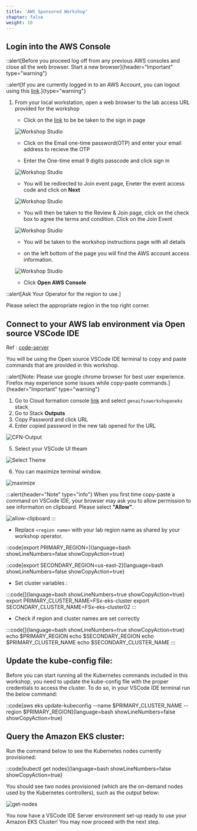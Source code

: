```yaml
---
title: 'AWS Sponsored Workshop'
chapter: false
weight: 10
---
```

## Login into the AWS Console

::alert[Before you proceed log off from any previous AWS consoles and close all the web browser. Start a new browser]{header="Important" type="warning"}

::alert[If you are currently logged in to an AWS Account, you can logout using this [link](https://console.aws.amazon.com/console/logout!doLogout).]{type="warning"}


1. From your local workstation, open a web browser to the lab access URL provided for the workshop
    
    - Click on the [link](https://catalog.us-east-1.prod.workshops.aws/join) to be be taken to the sign in page
    
    ![Workshop Studio](/static/images/signin_page.png)

    - Click on the Email one-time password(OTP) and enter your email address to recieve the OTP

    - Enter the One-time email 9 digits passcode and click sign in

    ![Workshop Studio](/static/images/One_time_passcode.png)
    
    - You will be redirected to Join event page,  Eneter the event access code and click on **Next**

    ![Workshop Studio](/static/images/Start_page_join.png)

    - You will then be taken to the Review & Join page, click on the check box to agree the terms and condition. Click on the Join Event

    ![Workshop Studio](/static/images/review_join.png)

    - You will be taken to the workshop instructions page with all details

    - on the left bottom of the page you will find the AWS account access information.

    ![Workshop Studio](/static/images/account_access.png)

    - Click **Open AWS Console**


::alert[Ask Your Operator for the region to use.]


Please select the appropriate region in the top right corner.


## **Connect to your AWS lab environment via Open source VSCode IDE**

Ref : [code-server](https://github.com/coder/code-server) 

You will be using the Open source VSCode IDE terminal to copy and paste commands that are provided in this workshop. 

::alert[Note: Please use google chrome browser for best user experience. Firefox may experience some issues while copy-paste commands.]{header="Important" type="warning"}

1. Go to Cloud formation console [link](https://console.aws.amazon.com/cloudformation) and select `genaifsxworkshoponeks` stack 
2. Go to Stack **Outputs**
3. Copy Password and click URL
4. Enter copied password in the new tab opened for the URL


![CFN-Output](/static/images/cfn-output.png)

5. Select your VSCode UI theam 

![Select Theme](/static/images/select-theme.png)

6. You can maximize terminal window.

![maximize](/static/images/maximize.png)

:::alert{header="Note" type="info"}
When you first time copy-paste a command on VSCode IDE, your browser may ask you to allow permission to see informaiton on clipboard. Please select **"Allow"**.

![allow-clipboard](/static/images/allow-clipboard.png)
:::

- Replace `<region name>` with your lab region name as shared by your workshop operator. 

::code[export PRIMARY_REGION=<region name>]{language=bash showLineNumbers=false showCopyAction=true}

::code[export SECONDARY_REGION=us-east-2]{language=bash showLineNumbers=false showCopyAction=true}

- Set cluster variables : 

:::code[]{language=bash showLineNumbers=true showCopyAction=true}
export PRIMARY_CLUSTER_NAME=FSx-eks-cluster
export SECONDARY_CLUSTER_NAME=FSx-eks-cluster02
:::


- Check if region and cluster names are set correctly

:::code[]{language=bash showLineNumbers=true showCopyAction=true}
echo $PRIMARY_REGION
echo $SECONDARY_REGION
echo $PRIMARY_CLUSTER_NAME
echo $SECONDARY_CLUSTER_NAME
:::

## Update the kube-config file:
Before you can start running all the Kubernetes commands included in this workshop, you need to update the kube-config file with the proper credentials to access the cluster. To do so, in your VSCode IDE terminal run the below command:

::code[aws eks update-kubeconfig --name $PRIMARY_CLUSTER_NAME --region $PRIMARY_REGION]{language=bash showLineNumbers=false showCopyAction=true}


## Query the Amazon EKS cluster:
Run the command below to see the Kubernetes nodes currently provisioned:

::code[kubectl get nodes]{language=bash showLineNumbers=false showCopyAction=true}

You should see two nodes provisioned (which are the on-demand nodes used by the Kubernetes controllers), such as the output below:


![get-nodes](/static/images/get-nodes.png)


You now have a VSCode IDE Server environment set-up ready to use your Amazon EKS Cluster! You may now proceed with the next step.
